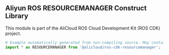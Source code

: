 ## Aliyun ROS RESOURCEMANAGER Construct Library

This module is part of the AliCloud ROS Cloud Development Kit (ROS CDK) project.

```python
# Example automatically generated from non-compiling source. May contain errors.
import * as RESOURCEMANAGER from '@alicloud/ros-cdk-resourcemanager';
```
